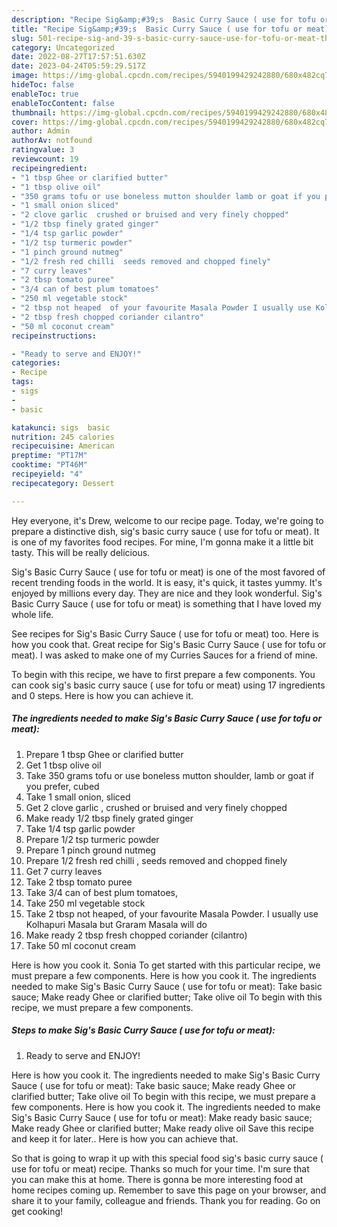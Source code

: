 ```yaml
---
description: "Recipe Sig&amp;#39;s  Basic Curry Sauce ( use for tofu or meat) the Very Delicious}"
title: "Recipe Sig&amp;#39;s  Basic Curry Sauce ( use for tofu or meat) the Very Delicious}"
slug: 501-recipe-sig-and-39-s-basic-curry-sauce-use-for-tofu-or-meat-the-very-delicious
category: Uncategorized
date: 2022-08-27T17:57:51.630Z
date: 2023-04-24T05:59:29.517Z
image: https://img-global.cpcdn.com/recipes/5940199429242880/680x482cq70/sigs-basic-curry-sauce-use-for-tofu-or-meat-recipe-main-photo.jpg
hideToc: false
enableToc: true
enableTocContent: false
thumbnail: https://img-global.cpcdn.com/recipes/5940199429242880/680x482cq70/sigs-basic-curry-sauce-use-for-tofu-or-meat-recipe-main-photo.jpg
cover: https://img-global.cpcdn.com/recipes/5940199429242880/680x482cq70/sigs-basic-curry-sauce-use-for-tofu-or-meat-recipe-main-photo.jpg
author: Admin
authorAv: notfound
ratingvalue: 3
reviewcount: 19
recipeingredient:
- "1 tbsp Ghee or clarified butter"
- "1 tbsp olive oil"
- "350 grams tofu or use boneless mutton shoulder lamb or goat if you prefer  cubed"
- "1 small onion sliced"
- "2 clove garlic  crushed or bruised and very finely chopped"
- "1/2 tbsp finely grated ginger"
- "1/4 tsp garlic powder"
- "1/2 tsp turmeric powder"
- "1 pinch ground nutmeg"
- "1/2 fresh red chilli  seeds removed and chopped finely"
- "7 curry leaves"
- "2 tbsp tomato puree"
- "3/4 can of best plum tomatoes"
- "250 ml vegetable stock"
- "2 tbsp not heaped  of your favourite Masala Powder I usually use Kolhapuri Masala but Graram Masala will do"
- "2 tbsp fresh chopped coriander cilantro"
- "50 ml coconut cream"
recipeinstructions:

- "Ready to serve and ENJOY!"
categories:
- Recipe
tags:
- sigs
- 
- basic

katakunci: sigs  basic 
nutrition: 245 calories
recipecuisine: American
preptime: "PT17M"
cooktime: "PT46M"
recipeyield: "4"
recipecategory: Dessert

---
```



Hey everyone, it's Drew, welcome to our recipe page. Today, we're going to prepare a distinctive dish, sig&#39;s  basic curry sauce ( use for tofu or meat). It is one of my favorites food recipes. For mine, I'm gonna make it a little bit tasty. This will be really delicious.

Sig&#39;s  Basic Curry Sauce ( use for tofu or meat) is one of the most favored of recent trending foods in the world. It is easy, it's quick, it tastes yummy. It's enjoyed by millions every day. They are nice and they look wonderful. Sig&#39;s  Basic Curry Sauce ( use for tofu or meat) is something that I have loved my whole life.

See recipes for Sig&#39;s Basic Curry Sauce ( use for tofu or meat) too. Here is how you cook that. Great recipe for Sig&#39;s Basic Curry Sauce ( use for tofu or meat). I was asked to make one of my Curries Sauces for a friend of mine.


To begin with this recipe, we have to first prepare a few components. You can cook sig&#39;s  basic curry sauce ( use for tofu or meat) using 17 ingredients and 0 steps. Here is how you can achieve it.

<!--inarticleads1-->

##### The ingredients needed to make Sig&#39;s  Basic Curry Sauce ( use for tofu or meat):

1. Prepare 1 tbsp Ghee or clarified butter
1. Get 1 tbsp olive oil
1. Take 350 grams tofu or use boneless mutton shoulder, lamb or goat if you prefer,  cubed
1. Take 1 small onion, sliced
1. Get 2 clove garlic , crushed or bruised and very finely chopped
1. Make ready 1/2 tbsp finely grated ginger
1. Take 1/4 tsp garlic powder
1. Prepare 1/2 tsp turmeric powder
1. Prepare 1 pinch ground nutmeg
1. Prepare 1/2 fresh red chilli , seeds removed and chopped finely
1. Get 7 curry leaves
1. Take 2 tbsp tomato puree
1. Take 3/4 can of best plum tomatoes,
1. Take 250 ml vegetable stock
1. Take 2 tbsp not heaped,  of your favourite Masala Powder. I usually use Kolhapuri Masala but Graram Masala will do
1. Make ready 2 tbsp fresh chopped coriander (cilantro)
1. Take 50 ml coconut cream


Here is how you cook it. Sonia To get started with this particular recipe, we must prepare a few components. Here is how you cook it. The ingredients needed to make Sig&#39;s Basic Curry Sauce ( use for tofu or meat): Take basic sauce; Make ready Ghee or clarified butter; Take olive oil To begin with this recipe, we must prepare a few components. 

<!--inarticleads2-->

##### Steps to make Sig&#39;s  Basic Curry Sauce ( use for tofu or meat):


1. Ready to serve and ENJOY!

Here is how you cook it. The ingredients needed to make Sig&#39;s Basic Curry Sauce ( use for tofu or meat): Take basic sauce; Make ready Ghee or clarified butter; Take olive oil To begin with this recipe, we must prepare a few components. Here is how you cook it. The ingredients needed to make Sig&#39;s Basic Curry Sauce ( use for tofu or meat): Make ready basic sauce; Make ready Ghee or clarified butter; Make ready olive oil Save this recipe and keep it for later.. Here is how you can achieve that. 

So that is going to wrap it up with this special food sig&#39;s  basic curry sauce ( use for tofu or meat) recipe. Thanks so much for your time. I'm sure that you can make this at home. There is gonna be more interesting food at home recipes coming up. Remember to save this page on your browser, and share it to your family, colleague and friends. Thank you for reading. Go on get cooking!
